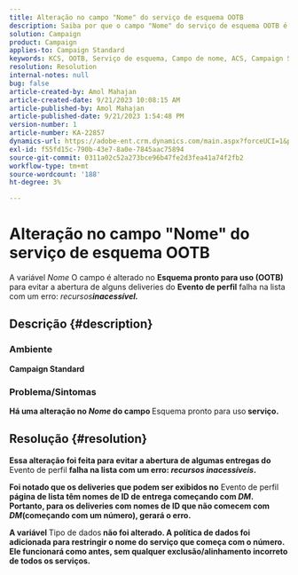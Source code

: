 ```yaml
---
title: Alteração no campo "Nome" do serviço de esquema OOTB
description: Saiba por que o campo "Nome" do serviço de esquema OOTB é alterado no Adobe Campaign Standard. A alteração não afetará o funcionamento.
solution: Campaign
product: Campaign
applies-to: Campaign Standard
keywords: KCS, OOTB, Serviço de esquema, Campo de nome, ACS, Campaign Standard
resolution: Resolution
internal-notes: null
bug: false
article-created-by: Amol Mahajan
article-created-date: 9/21/2023 10:08:15 AM
article-published-by: Amol Mahajan
article-published-date: 9/21/2023 1:54:48 PM
version-number: 1
article-number: KA-22857
dynamics-url: https://adobe-ent.crm.dynamics.com/main.aspx?forceUCI=1&pagetype=entityrecord&etn=knowledgearticle&id=3bfbadc4-6658-ee11-be6f-6045bd006295
exl-id: f55fd15c-790b-43e7-8a0e-7845aac75894
source-git-commit: 0311a02c52a273bce96b47fe2d3fea41a74f2fb2
workflow-type: tm+mt
source-wordcount: '188'
ht-degree: 3%

---
```


# Alteração no campo &quot;Nome&quot; do serviço de esquema OOTB


A variável *Nome* O campo é alterado no <b>Esquema pronto para uso (OOTB)</b> para evitar a abertura de alguns deliveries do <b>Evento de perfil</b> falha na lista com um erro: *recursos<b>inacessível.*





## Descrição {#description}


### </b>Ambiente<b>

Campaign Standard



### </b>Problema/Sintomas<b>

Há uma alteração no *Nome* do campo </b>Esquema pronto para uso<b> serviço.


## Resolução {#resolution}


Essa alteração foi feita para evitar a abertura de algumas entregas do </b>Evento de perfil <b>falha na lista com um erro: *recursos inacessíveis*.

Foi notado que os deliveries que podem ser exibidos no</b> Evento de perfil<b> página de lista têm nomes de ID de entrega começando com *DM*. 
Portanto, para os deliveries com nomes de ID que não comecem com *DM*(começando com um número), gerará o erro.

A variável </b>Tipo de dados<b> não foi alterado. A política de dados foi adicionada para restringir o nome do serviço que começa com o número. Ele funcionará como antes, sem qualquer exclusão/alinhamento incorreto de todos os serviços.
